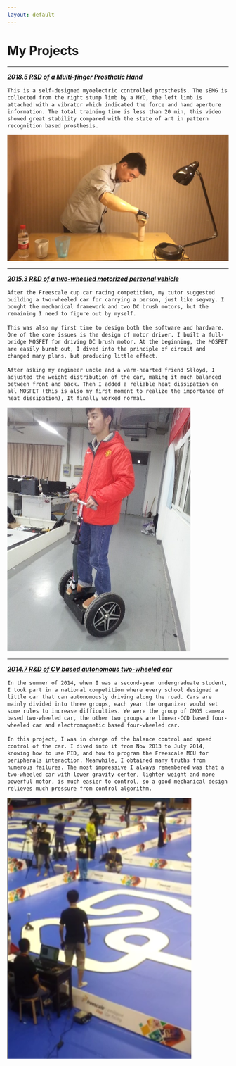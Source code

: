 ```yaml
---
layout: default
---
```

# My Projects
* * *
[_**2018.5 R&D of a Multi-finger Prosthetic Hand**_](https://www.youtube.com/watch?v=pflYb0izIks)

	This is a self-designed myoelectric controlled prosthesis. The sEMG is collected from the right stump limb by a MYO, the left limb is attached with a vibrator which indicated the force and hand aperture information. The total training time is less than 20 min, this video showed great stability compared with the state of art in pattern recognition based prosthesis.

![Multi-Finger_Hand](./picture/Multi-Finger_Hand.png)
* * *
[_**2015.3 R&D of a two-wheeled motorized personal vehicle**_](https://www.youtube.com/watch?v=EZ2f1EtyZls)

	After the Freescale cup car racing competition, my tutor suggested building a two-wheeled car for carrying a person, just like segway. I bought the mechanical framework and two DC brush motors, but the remaining I need to figure out by myself. 
	
	This was also my first time to design both the software and hardware. One of the core issues is the design of motor driver. I built a full-bridge MOSFET for driving DC brush motor. At the beginning, the MOSFET are easily burnt out, I dived into the principle of circuit and changed many plans, but producing little effect.

	After asking my engineer uncle and a warm-hearted friend Slloyd, I adjusted the weight distribution of the car, making it much balanced between front and back. Then I added a reliable heat dissipation on all MOSFET (this is also my first moment to realize the importance of heat dissipation), It finally worked normal.


![Segway](./picture/Segway.png)
* * *
[_**2014.7 R&D of CV based autonomous two-wheeled car**_](https://www.youtube.com/watch?v=Ga9hf_LiJlc)
	
	In the summer of 2014, when I was a second-year undergraduate student, I took part in a national competition where every school designed a little car that can autonomously driving along the road. Cars are mainly divided into three groups, each year the organizer would set some rules to increase difficulties. We were the group of CMOS camera based two-wheeled car, the other two groups are linear-CCD based four-wheeled car and electromagnetic based four-wheeled car.
	
	In this project, I was in charge of the balance control and speed control of the car. I dived into it from Nov 2013 to July 2014, knowing how to use PID, and how to program the Freescale MCU for peripherals interaction. Meanwhile, I obtained many truths from numerous failures. The most impressive I always remembered was that a two-wheeled car with lower gravity center, lighter weight and more powerful motor, is much easier to control, so a good mechanical design relieves much pressure from control algorithm.

![Freescale](./picture/freescale.png)

